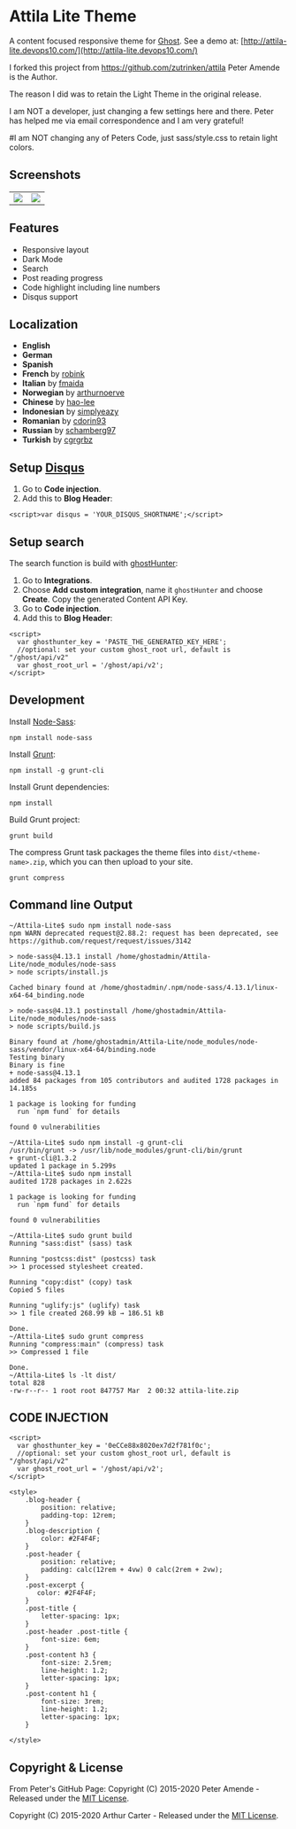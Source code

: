 # Attila Lite Theme

A content focused responsive theme for [Ghost](https://github.com/tryghost/ghost/). See a demo at: [http://attila-lite.devops10.com/](http://attila-lite.devops10.com/)

I forked this project from https://github.com/zutrinken/attila Peter Amende is the Author.

The reason I did was to retain the Light Theme in the original release.

I am NOT a developer, just changing a few settings here and there. Peter has helped me via email correspondence and I am very grateful!

#I am NOT changing any of Peters Code, just sass/style.css to retain light colors.



## Screenshots

<table>
<tr>
<td valign="top">
<img src="https://raw.githubusercontent.com/zutrinken/attila/master/src/screenshot-desktop.jpg" />
</td>
<td valign="top">
<img src="https://raw.githubusercontent.com/zutrinken/attila/master/src/screenshot-mobile.jpg" />
</td>
</tr>
</table>

## Features

* Responsive layout
* Dark Mode
* Search
* Post reading progress
* Code highlight including line numbers
* Disqus support

## Localization

* __English__
* __German__
* __Spanish__
* __French__ by [robink](https://github.com/robink)
* __Italian__ by [fmaida](https://github.com/fmaida)
* __Norwegian__ by [arthurnoerve](https://github.com/arthurnoerve)
* __Chinese__ by [hao-lee](https://github.com/hao-lee)
* __Indonesian__ by [simplyeazy](https://github.com/simplyeazy)
* __Romanian__ by [cdorin93](https://github.com/cdorin93)
* __Russian__ by [schamberg97](https://github.com/schamberg97)
* __Turkish__ by [cgrgrbz](https://github.com/cgrgrbz)

## Setup [Disqus](https://disqus.com/)

1. Go to __Code injection__.  
2. Add this to __Blog Header__:  
````
<script>var disqus = 'YOUR_DISQUS_SHORTNAME';</script>
````

## Setup search

The search function is build with [ghostHunter](https://github.com/jamalneufeld/ghostHunter):

1. Go to __Integrations__.  
2. Choose __Add custom integration__, name it `ghostHunter` and choose __Create__. Copy the generated Content API Key.  
3. Go to __Code injection__.  
4. Add this to __Blog Header__:  
````
<script>
  var ghosthunter_key = 'PASTE_THE_GENERATED_KEY_HERE';
  //optional: set your custom ghost_root url, default is "/ghost/api/v2"
  var ghost_root_url = '/ghost/api/v2';
</script>
````
## Development

Install [Node-Sass](https://www.npmjs.com/package/node-sass):

	npm install node-sass

Install [Grunt](https://gruntjs.com/getting-started/):

	npm install -g grunt-cli

Install Grunt dependencies:

	npm install

Build Grunt project:

	grunt build

The compress Grunt task packages the theme files into `dist/<theme-name>.zip`, which you can then upload to your site.

	grunt compress

## Command line Output
```
~/Attila-Lite$ sudo npm install node-sass
npm WARN deprecated request@2.88.2: request has been deprecated, see https://github.com/request/request/issues/3142

> node-sass@4.13.1 install /home/ghostadmin/Attila-Lite/node_modules/node-sass
> node scripts/install.js

Cached binary found at /home/ghostadmin/.npm/node-sass/4.13.1/linux-x64-64_binding.node

> node-sass@4.13.1 postinstall /home/ghostadmin/Attila-Lite/node_modules/node-sass
> node scripts/build.js

Binary found at /home/ghostadmin/Attila-Lite/node_modules/node-sass/vendor/linux-x64-64/binding.node
Testing binary
Binary is fine
+ node-sass@4.13.1
added 84 packages from 105 contributors and audited 1728 packages in 14.185s

1 package is looking for funding
  run `npm fund` for details

found 0 vulnerabilities

~/Attila-Lite$ sudo npm install -g grunt-cli
/usr/bin/grunt -> /usr/lib/node_modules/grunt-cli/bin/grunt
+ grunt-cli@1.3.2
updated 1 package in 5.299s
~/Attila-Lite$ sudo npm install
audited 1728 packages in 2.622s

1 package is looking for funding
  run `npm fund` for details

found 0 vulnerabilities

~/Attila-Lite$ sudo grunt build
Running "sass:dist" (sass) task

Running "postcss:dist" (postcss) task
>> 1 processed stylesheet created.

Running "copy:dist" (copy) task
Copied 5 files

Running "uglify:js" (uglify) task
>> 1 file created 268.99 kB → 186.51 kB

Done.
~/Attila-Lite$ sudo grunt compress
Running "compress:main" (compress) task
>> Compressed 1 file

Done.
~/Attila-Lite$ ls -lt dist/
total 828
-rw-r--r-- 1 root root 847757 Mar  2 00:32 attila-lite.zip
```

## CODE INJECTION 
```
<script>
  var ghosthunter_key = '0eCCe88x8020ex7d2f781f0c';
  //optional: set your custom ghost_root url, default is "/ghost/api/v2"
  var ghost_root_url = '/ghost/api/v2';
</script>

<style>
    .blog-header {
	    position: relative;
	    padding-top: 12rem;
    }
    .blog-description {
        color: #2F4F4F; 
    }
    .post-header {
	    position: relative;
	    padding: calc(12rem + 4vw) 0 calc(2rem + 2vw);
    }
    .post-excerpt {
       color: #2F4F4F; 
    }
    .post-title {
    	letter-spacing: 1px;    
    }
    .post-header .post-title {
	    font-size: 6em;
    }
    .post-content h3 {
		font-size: 2.5rem;
		line-height: 1.2;
        letter-spacing: 1px;
    }
    .post-content h1 {
		font-size: 3rem;
		line-height: 1.2;
        letter-spacing: 1px;
    }
   
</style>
```

## Copyright & License

From Peter's GitHub Page: Copyright (C) 2015-2020 Peter Amende - Released under the [MIT License](https://github.com/zutrinken/attila/blob/master/LICENSE).

Copyright (C) 2015-2020 Arthur Carter - Released under the [MIT License](https://github.com/mcarter960/Attila-Lite/blob/master/LICENSE).

